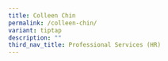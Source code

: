 ```yaml
---
title: Colleen Chin
permalink: /colleen-chin/
variant: tiptap
description: ""
third_nav_title: Professional Services (HR)
---
```

<p></p>